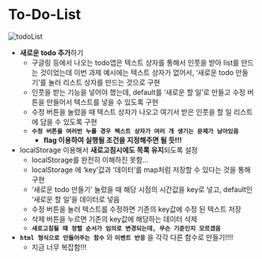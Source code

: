 # To-Do-List
![todoList](https://github.com/Jiiker/To-Do-List/assets/100774811/9762260d-c0e2-424a-ba9d-753e435742d0)


- **새로운 todo 추가**하기
    - 구글링 등에서 나오는 todo앱은 텍스트 상자를 통해서 인풋을 받아 list를 만드는 것이었는데 이번 과제 예시에는 텍스트 상자가 없어서, ‘새로운 todo 만들기’를 눌러 리스트 상자를 만드는 것으로 구현
    - 인풋을 받는 기능을 넣어야 했는데, default를 ‘새로운 할 일’로 만들고 수정 버튼을 만들어서 텍스트를 넣을 수 있도록 구현
    - 수정 버튼을 눌렀을 때 텍스트 상자가 나오고 여기서 받은 인풋을 할 일 리스트에 담을 수 있도록 구현
    - **`수정 버튼을 여러번 누를 경우 텍스트 상자가 여러 개 생기는 문제가 남아있음`**
        - **flag 이용하여 실행될 조건을 지정해주면 될 듯!!!**
- localStorage 이용해서 **새로고침시에도 목록 유지**되도록 설정
    - localStorage를 완전히 이해하진 못함…
    - localStorage 에 ‘key’값과 ‘데이터’를 map처럼 저장할 수 있다는 것을 통해 구현
    - ‘새로운 todo 만들기’ 눌렀을 때 해당 시점의 시간값을 key로 넣고, default인 ‘새로운 할 일’을 데이터로 넣음
    - 수정 버튼을 눌러 텍스트를 수정하면 기존의 key값에 수정 된 텍스트 저장
    - 삭제 버튼을 누르면 기존의 key값에 해당하는 데이터 삭제
    - **`새로고침될 때 정렬 순서가 임의로 변경되는데, 무슨 기준인지 모르겠음`**
- **`html 형식으로 만들어주는 함수`** 와 **`이벤트 반응`** 을 각각 다른 함수로 만들기!!!!
    - 지금 너무 복잡함!!!
